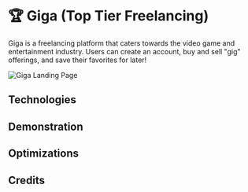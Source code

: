 # 🏆 Giga (Top Tier Freelancing)
Giga is a freelancing platform that caters towards the video game and entertainment industry. Users can create an account, buy and sell "gig" offerings, and save their favorites for later!

![Giga Landing Page](./public/img/social-image.png)

## Technologies

## Demonstration

## Optimizations

## Credits
